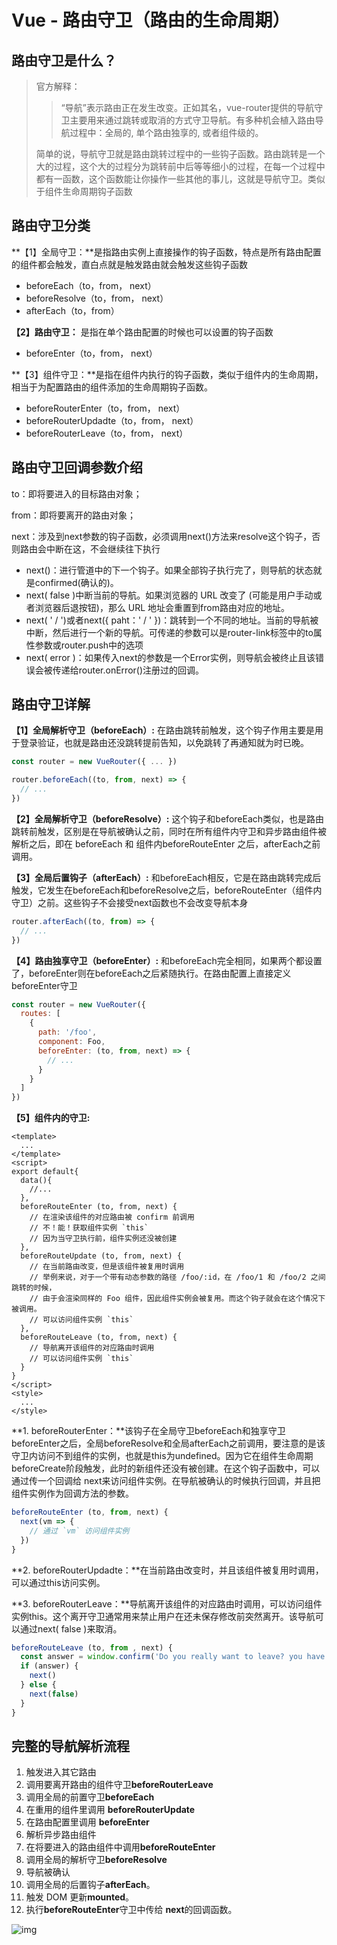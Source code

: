 # Vue - 路由守卫（路由的生命周期）

## 路由守卫是什么？

> 官方解释：
>
> > “导航”表示路由正在发生改变。正如其名，vue-router提供的导航守卫主要用来通过跳转或取消的方式守卫导航。有多种机会植入路由导航过程中：全局的, 单个路由独享的, 或者组件级的。
>
> 简单的说，导航守卫就是路由跳转过程中的一些钩子函数。路由跳转是一个大的过程，这个大的过程分为跳转前中后等等细小的过程，在每一个过程中都有一函数，这个函数能让你操作一些其他的事儿，这就是导航守卫。类似于组件生命周期钩子函数

## 路由守卫分类

**【1】全局守卫：**是指路由实例上直接操作的钩子函数，特点是所有路由配置的组件都会触发，直白点就是触发路由就会触发这些钩子函数

- beforeEach（to，from， next）
- beforeResolve（to，from， next）
- afterEach（to，from）

**【2】路由守卫：** 是指在单个路由配置的时候也可以设置的钩子函数

- beforeEnter（to，from， next）

**【3】组件守卫：**是指在组件内执行的钩子函数，类似于组件内的生命周期，相当于为配置路由的组件添加的生命周期钩子函数。

- beforeRouterEnter（to，from， next）
- beforeRouterUpdadte（to，from， next）
- beforeRouterLeave（to，from， next）

## 路由守卫回调参数介绍

to：即将要进入的目标路由对象；

from：即将要离开的路由对象；

next：涉及到next参数的钩子函数，必须调用next()方法来resolve这个钩子，否则路由会中断在这，不会继续往下执行

- next()：进行管道中的下一个钩子。如果全部钩子执行完了，则导航的状态就是confirmed(确认的)。
- next( false )中断当前的导航。如果浏览器的 URL 改变了 (可能是用户手动或者浏览器后退按钮)，那么 URL 地址会重置到from路由对应的地址。
- next( ' / ')或者next({ paht：' / '  })：跳转到一个不同的地址。当前的导航被中断，然后进行一个新的导航。可传递的参数可以是router-link标签中的to属性参数或router.push中的选项
- next( error )：如果传入next的参数是一个Error实例，则导航会被终止且该错误会被传递给router.onError()注册过的回调。

## 路由守卫详解

**【1】全局解析守卫（beforeEach）:** 在路由跳转前触发，这个钩子作用主要是用于登录验证，也就是路由还没跳转提前告知，以免跳转了再通知就为时已晚。

```javascript
const router = new VueRouter({ ... })

router.beforeEach((to, from, next) => {
  // ...
})
```



**【2】全局解析守卫（beforeResolve）:** 这个钩子和beforeEach类似，也是路由跳转前触发，区别是在导航被确认之前，同时在所有组件内守卫和异步路由组件被解析之后，即在 beforeEach 和 组件内beforeRouteEnter 之后，afterEach之前调用。

**【3】全局后置钩子（afterEach）:** 和beforeEach相反，它是在路由跳转完成后触发，它发生在beforeEach和beforeResolve之后，beforeRouteEnter（组件内守卫）之前。这些钩子不会接受next函数也不会改变导航本身

```javascript
router.afterEach((to, from) => {
  // ...
})
```

**【4】路由独享守卫（beforeEnter）:** 和beforeEach完全相同，如果两个都设置了，beforeEnter则在beforeEach之后紧随执行。在路由配置上直接定义beforeEnter守卫

```javascript
const router = new VueRouter({
  routes: [
    {
      path: '/foo',
      component: Foo,
      beforeEnter: (to, from, next) => {
        // ...
      }
    }
  ]
})
```

**【5】组件内的守卫:** 

```vue
<template>
  ...
</template>
<script>
export default{
  data(){
    //...
  },
  beforeRouteEnter (to, from, next) {
    // 在渲染该组件的对应路由被 confirm 前调用
    // 不！能！获取组件实例 `this`
    // 因为当守卫执行前，组件实例还没被创建
  },
  beforeRouteUpdate (to, from, next) {
    // 在当前路由改变，但是该组件被复用时调用
    // 举例来说，对于一个带有动态参数的路径 /foo/:id，在 /foo/1 和 /foo/2 之间跳转的时候，
    // 由于会渲染同样的 Foo 组件，因此组件实例会被复用。而这个钩子就会在这个情况下被调用。
    // 可以访问组件实例 `this`
  },
  beforeRouteLeave (to, from, next) {
    // 导航离开该组件的对应路由时调用
    // 可以访问组件实例 `this`
  }
}
</script>
<style>
  ...
</style>
```

**1. beforeRouterEnter：**该钩子在全局守卫beforeEach和独享守卫beforeEnter之后，全局beforeResolve和全局afterEach之前调用，要注意的是该守卫内访问不到组件的实例，也就是this为undefined。因为它在组件生命周期beforeCreate阶段触发，此时的新组件还没有被创建。在这个钩子函数中，可以通过传一个回调给 next来访问组件实例。在导航被确认的时候执行回调，并且把组件实例作为回调方法的参数。

```javascript
beforeRouteEnter (to, from, next) {
  next(vm => {
    // 通过 `vm` 访问组件实例
  })
}
```

**2. beforeRouterUpdadte：**在当前路由改变时，并且该组件被复用时调用，可以通过this访问实例。

**3. beforeRouterLeave：**导航离开该组件的对应路由时调用，可以访问组件实例this。这个离开守卫通常用来禁止用户在还未保存修改前突然离开。该导航可以通过next( false )来取消。

```javascript
beforeRouteLeave (to, from , next) {
  const answer = window.confirm('Do you really want to leave? you have unsaved changes!')
  if (answer) {
    next()
  } else {
    next(false)
  }
}
```

## 完整的导航解析流程

1. 触发进入其它路由
2. 调用要离开路由的组件守卫**beforeRouterLeave**
3. 调用全局的前置守卫**beforeEach**
4. 在重用的组件里调用 **beforeRouterUpdate**
5. 在路由配置里调用 **beforeEnter**
6. 解析异步路由组件
7. 在将要进入的路由组件中调用**beforeRouteEnter**
8. 调用全局的解析守卫**beforeResolve**
9. 导航被确认
10. 调用全局的后置钩子**afterEach**。
11. 触发 DOM 更新**mounted**。
12. 执行**beforeRouteEnter**守卫中传给 **next**的回调函数。

![img](../../assets/image/16ccd248ba3c52dd.png)

